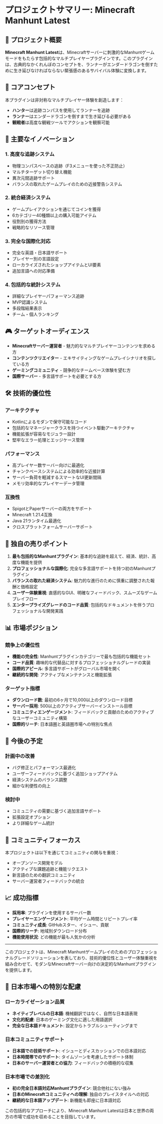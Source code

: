 # プロジェクトサマリー: Minecraft Manhunt Latest

## 📖 プロジェクト概要

**Minecraft Manhunt Latest**は、Minecraftサーバーに刺激的なManhuntゲームモードをもたらす包括的なマルチプレイヤープラグインです。このプラグインは、古典的なかくれんぼのコンセプトを、ランナーがエンダードラゴンを倒すために生き延びなければならない緊張感のあるサバイバル体験に変換します。

## 🎯 コアコンセプト

本プラグインは非対称なマルチプレイヤー体験を創造します：
- **ハンター**は追跡コンパスを使用してランナーを追跡
- **ランナー**はエンダードラゴンを倒すまで生き延びる必要がある
- **観戦者**は高度な観戦ツールでアクションを観察可能

## 🚀 主要なイノベーション

### 1. **高度な追跡システム**
- 物理コンパスベースの追跡（F3メニューを使った不正防止）
- マルチターゲット切り替え機能
- 異次元間追跡サポート
- バランスの取れたゲームプレイのための近接警告システム

### 2. **統合経済システム**
- ゲームプレイアクションを通じてコインを獲得
- 6カテゴリー40種類以上の購入可能アイテム
- 役割別の獲得方法
- 戦略的なリソース管理

### 3. **完全な国際化対応**
- 完全な英語・日本語サポート
- プレイヤー別の言語設定
- ローカライズされたショップアイテムとUI要素
- 追加言語への対応準備

### 4. **包括的な統計システム**
- 詳細なプレイヤーパフォーマンス追跡
- MVP認識システム
- 多段階結果表示
- チーム・個人ランキング

## 🎮 ターゲットオーディエンス

- **Minecraftサーバー運営者** - 魅力的なマルチプレイヤーコンテンツを求める方
- **コンテンツクリエイター** - エキサイティングなゲームプレイシナリオを探している方
- **ゲーミングコミュニティ** - 競争的なチームベース体験を望む方
- **国際サーバー** - 多言語サポートを必要とする方

## 🛠 技術的優位性

### アーキテクチャ
- Kotlinによるモダンで保守可能なコード
- 包括的なマネージャークラスを持つイベント駆動アーキテクチャ
- 機能拡張が容易なモジュラー設計
- 堅牢なエラー処理とエッジケース管理

### パフォーマンス
- 高プレイヤー数サーバー向けに最適化
- チャンクベースシステムによる効率的な近接計算
- サーバー負荷を軽減するスマートなUI更新間隔
- メモリ効率的なプレイヤーデータ管理

### 互換性
- SpigotとPaperサーバーの両方をサポート
- Minecraft 1.21.4互換
- Java 21ランタイム最適化
- クロスプラットフォームサーバーサポート

## 🌟 独自の売りポイント

1. **最も包括的なManhuntプラグイン**: 基本的な追跡を超えて、経済、統計、高度な機能を提供
2. **プロフェッショナルな国際化**: 完全な多言語サポートを持つ初のManhuntプラグイン
3. **バランスの取れた経済システム**: 魅力的な進行のために慎重に調整された報酬と価格設定
4. **ユーザー体験重視**: 直感的なGUI、明確なフィードバック、スムーズなゲームプレイフロー
5. **エンタープライズグレードのコード品質**: 包括的なドキュメントを伴うプロフェッショナルな開発実践

## 📊 市場ポジション

### 競争上の優位性
- **機能の完全性**: Manhuntプラグインカテゴリーで最も包括的な機能セット
- **コード品質**: 趣味的な代替品に対するプロフェッショナルグレードの実装
- **国際的アピール**: 多言語サポートがグローバル市場を開く
- **継続的な開発**: アクティブなメンテナンスと機能拡張

### ターゲット指標
- **ダウンロード数**: 最初の6ヶ月で10,000以上のダウンロード目標
- **サーバー採用**: 500以上のアクティブサーバーインストール目標
- **コミュニティエンゲージメント**: フィードバックと貢献のためのアクティブなユーザーコミュニティ構築
- **国際的リーチ**: 日本語圏と英語圏市場への特別な焦点

## 🔮 今後の予定

### 計画中の改善
- バグ修正とパフォーマンス最適化
- ユーザーフィードバックに基づく追加ショップアイテム
- 経済システムのバランス調整
- 細かな利便性の向上

### 検討中
- コミュニティの需要に基づく追加言語サポート
- 拡張設定オプション
- より詳細なゲーム統計

## 🤝 コミュニティフォーカス

本プロジェクトは以下を通じてコミュニティの関与を重視：
- オープンソース開発モデル
- アクティブな課題追跡と機能リクエスト
- 新言語のための翻訳コミュニティ
- サーバー運営者フィードバックの統合

## 📈 成功指標

- **採用率**: プラグインを使用するサーバー数
- **プレイヤーエンゲージメント**: 平均ゲーム時間とリピートプレイ率
- **コミュニティ成長**: GitHubスター、イシュー、貢献
- **国際的リーチ**: 地域別ダウンロード分布
- **機能使用状況**: どの機能が最も人気かの分析

---

このプロジェクトは、Minecraft Manhuntゲームプレイのためのプロフェッショナルグレードソリューションを表しており、技術的優位性とユーザー体験重視を組み合わせて、モダンなMinecraftサーバー向けの決定的なManhuntプラグインを提供します。

## 🎌 日本市場への特別な配慮

### ローカライゼーション品質
- **ネイティブレベルの日本語**: 機械翻訳ではなく、自然な日本語表現
- **文化的配慮**: 日本のゲーミング文化に適した用語選択
- **完全な日本語ドキュメント**: 設定からトラブルシューティングまで

### 日本コミュニティサポート
- **日本語での技術サポート**: イシューとディスカッションでの日本語対応
- **日本時間帯でのサポート**: タイムゾーンを考慮したサポート体制
- **日本のサーバー運営者との協力**: フィードバックの積極的な収集

### 日本市場での差別化
- **初の完全日本語対応Manhuntプラグイン**: 競合他社にない強み
- **日本のMinecraftコミュニティへの理解**: 独自のプレイスタイルへの対応
- **継続的な日本語アップデート**: 新機能も即座に日本語対応

この包括的なアプローチにより、Minecraft Manhunt Latestは日本と世界の両方の市場で成功を収めることを目指しています。